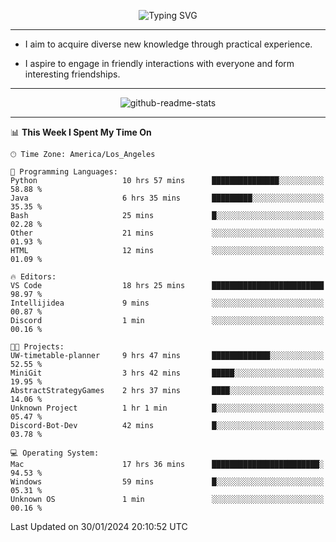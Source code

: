 <p align="center">
  <img src="https://readme-typing-svg.demolab.com?font=Fira+Code&weight=500&size=32&duration=2500&pause=1600&center=true&vCenter=true&random=false&width=1024&height=64&lines=Hi+there+%F0%9F%91%8B;I'm+delighted+you+could+make+it+here+%F0%9F%8E%89;I'm+Harry%2C+a+college+student+still+finding+my+way" alt="Typing SVG" />
</p>


---


- I aim to acquire diverse new knowledge through practical experience.

- I aspire to engage in friendly interactions with everyone and form interesting friendships.


---


<p align="center">
  <img src="https://github-readme-stats.vercel.app/api?username=Harry-Jing&show_icons=true" alt="github-readme-stats"/>
</p>


---

<!--START_SECTION:waka-->
📊 **This Week I Spent My Time On** 

```text
🕑︎ Time Zone: America/Los_Angeles

💬 Programming Languages: 
Python                   10 hrs 57 mins      ███████████████░░░░░░░░░░   58.88 % 
Java                     6 hrs 35 mins       █████████░░░░░░░░░░░░░░░░   35.35 % 
Bash                     25 mins             █░░░░░░░░░░░░░░░░░░░░░░░░   02.28 % 
Other                    21 mins             ░░░░░░░░░░░░░░░░░░░░░░░░░   01.93 % 
HTML                     12 mins             ░░░░░░░░░░░░░░░░░░░░░░░░░   01.09 % 

🔥 Editors: 
VS Code                  18 hrs 25 mins      █████████████████████████   98.97 % 
Intellijidea             9 mins              ░░░░░░░░░░░░░░░░░░░░░░░░░   00.87 % 
Discord                  1 min               ░░░░░░░░░░░░░░░░░░░░░░░░░   00.16 % 

🐱‍💻 Projects: 
UW-timetable-planner     9 hrs 47 mins       █████████████░░░░░░░░░░░░   52.55 % 
MiniGit                  3 hrs 42 mins       █████░░░░░░░░░░░░░░░░░░░░   19.95 % 
AbstractStrategyGames    2 hrs 37 mins       ████░░░░░░░░░░░░░░░░░░░░░   14.06 % 
Unknown Project          1 hr 1 min          █░░░░░░░░░░░░░░░░░░░░░░░░   05.47 % 
Discord-Bot-Dev          42 mins             █░░░░░░░░░░░░░░░░░░░░░░░░   03.78 % 

💻 Operating System: 
Mac                      17 hrs 36 mins      ████████████████████████░   94.53 % 
Windows                  59 mins             █░░░░░░░░░░░░░░░░░░░░░░░░   05.31 % 
Unknown OS               1 min               ░░░░░░░░░░░░░░░░░░░░░░░░░   00.16 % 
```


 Last Updated on 30/01/2024 20:10:52 UTC
<!--END_SECTION:waka-->
